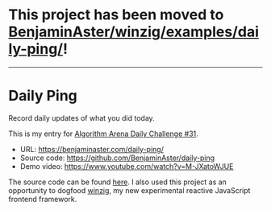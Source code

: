 
# This project has been moved to [BenjaminAster/winzig/examples/daily-ping/](https://github.com/BenjaminAster/winzig/tree/main/examples/daily-ping/)!

---

# Daily Ping

Record daily updates of what you did today.

This is my entry for <a href="https://github.com/Algorithm-Arena/weekly-challenge-31-daily-ping">Algorithm Arena Daily Challenge #31</a>.

- URL: https://benjaminaster.com/daily-ping/
- Source code: https://github.com/BenjaminAster/daily-ping
- Demo video: https://www.youtube.com/watch?v=M-JXatoWJUE

The source code can be found <a href="https://github.com/BenjaminAster/daily-ping" title="Source code">here</a>.
I also used this project as an opportunity to dogfood <a href="https://github.com/BenjaminAster/winzig">winzig</a>, my new experimental reactive JavaScript frontend framework.

